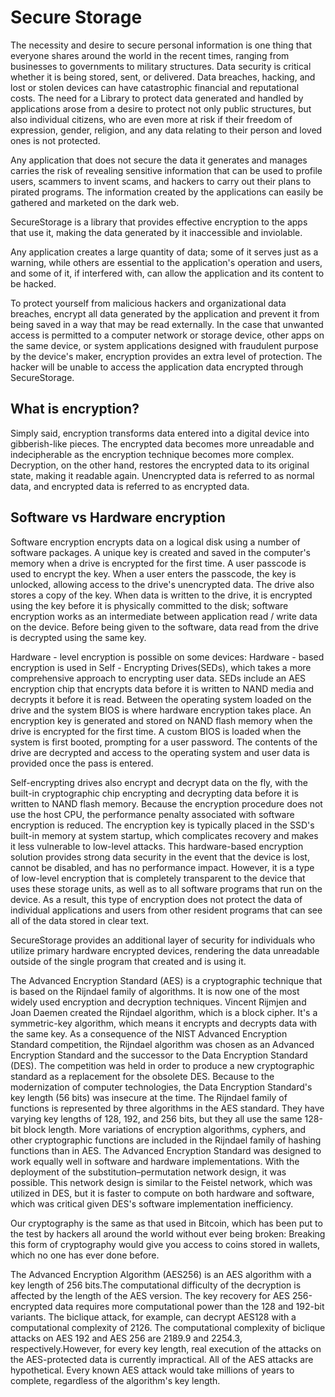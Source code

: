 # Secure Storage
The necessity and desire to secure personal information is one thing that everyone shares around the world in the recent times, ranging from businesses to governments to military structures. Data security is critical whether it is being stored, sent, or delivered. Data breaches, hacking, and lost or stolen devices can have catastrophic financial and reputational costs. The need for a Library to protect data generated and handled by applications arose from a desire to protect not only public structures, but also individual citizens, who are even more at risk if their freedom of expression, gender, religion, and any data relating to their person and loved ones is not protected. 

Any application that does not secure the data it generates and manages carries the risk of revealing sensitive information that can be used to profile users, scammers to invent scams, and hackers to carry out their plans to pirated programs. The information created by the applications can easily be gathered and marketed on the dark web. 

SecureStorage is a library that provides effective encryption to the apps that use it, making the data generated by it inaccessible and inviolable.

 Any application creates a large quantity of data; some of it serves just as a warning, while others are essential to the application's operation and users, and some of it, if interfered with, can allow the application and its content to be hacked.

To protect yourself from malicious hackers and organizational data breaches, encrypt all data generated by the application and prevent it from being saved in a way that may be read externally. In the case that unwanted access is permitted to a computer network or storage device, other apps on the same device, or system applications designed with fraudulent purpose by the device's maker, encryption provides an extra level of protection. The hacker will be unable to access the application data encrypted through SecureStorage.

## What is encryption?
Simply said, encryption transforms data entered into a digital device into gibberish-like pieces. The encrypted data becomes more unreadable and indecipherable as the encryption technique becomes more complex. Decryption, on the other hand, restores the encrypted data to its original state, making it readable again. Unencrypted data is referred to as normal data, and encrypted data is referred to as encrypted data.</para>
## Software vs Hardware encryption 
Software encryption encrypts data on a logical disk using a number of software packages. A unique key is created and saved in the computer's memory when a drive is encrypted for the first time. A user passcode is used to encrypt the key. When a user enters the passcode, the key is unlocked, allowing access to the drive's unencrypted data. The drive also stores a copy of the key. When data is written to the drive, it is encrypted using the key before it is physically committed to the disk; software encryption works as an intermediate between application read / write data on the device. Before being given to the software, data read from the drive is decrypted using the same key.

 Hardware - level encryption is possible on some devices: Hardware - based encryption is used in Self - Encrypting Drives(SEDs), which takes a more comprehensive approach to encrypting user data. SEDs include an AES encryption chip that encrypts data before it is written to NAND media and decrypts it before it is read. Between the operating system loaded on the drive and the system BIOS is where hardware encryption takes place. An encryption key is generated and stored on NAND flash memory when the drive is encrypted for the first time. A custom BIOS is loaded when the system is first booted, prompting for a user password. The contents of the drive are decrypted and access to the operating system and user data is provided once the pass is entered.

Self-encrypting drives also encrypt and decrypt data on the fly, with the built-in cryptographic chip encrypting and decrypting data before it is written to NAND flash memory. Because the encryption procedure does not use the host CPU, the performance penalty associated with software encryption is reduced. The encryption key is typically placed in the SSD's built-in memory at system startup, which complicates recovery and makes it less vulnerable to low-level attacks. This hardware-based encryption solution provides strong data security in the event that the device is lost, cannot be disabled, and has no performance impact. However, it is a type of low-level encryption that is completely transparent to the device that uses these storage units, as well as to all software programs that run on the device. As a result, this type of encryption does not protect the data of individual applications and users from other resident programs that can see all of the data stored in clear text. 

SecureStorage provides an additional layer of security for individuals who utilize primary hardware encrypted devices, rendering the data unreadable outside of the single program that created and is using it.

 The Advanced Encryption Standard (AES) is a cryptographic technique that is based on the Rijndael family of algorithms. It is now one of the most widely used encryption and decryption techniques. Vincent Rijmjen and Joan Daemen created the Rijndael algorithm, which is a block cipher. It's a symmetric-key algorithm, which means it encrypts and decrypts data with the same key. As a consequence of the NIST Advanced Encryption Standard competition, the Rijndael algorithm was chosen as an Advanced Encryption Standard and the successor to the Data Encryption Standard (DES). The competition was held in order to produce a new cryptographic standard as a replacement for the obsolete DES. Because to the modernization of computer technologies, the Data Encryption Standard's key length (56 bits) was insecure at the time. The Rijndael family of functions is represented by three algorithms in the AES standard. They have varying key lengths of 128, 192, and 256 bits, but they all use the same 128-bit block length. More variations of encryption algorithms, cyphers, and other cryptographic functions are included in the Rijndael family of hashing functions than in AES. The Advanced Encryption Standard was designed to work equally well in software and hardware implementations. With the deployment of the substitution–permutation network design, it was possible. This network design is similar to the Feistel network, which was utilized in DES, but it is faster to compute on both hardware and software, which was critical given DES's software implementation inefficiency. 

Our cryptography is the same as that used in Bitcoin, which has been put to the test by hackers all around the world without ever being broken: Breaking this form of cryptography would give you access to coins stored in wallets, which no one has ever done before. 


The Advanced Encryption Algorithm (AES256) is an AES algorithm with a key length of 256 bits.The computational difficulty of the decryption is affected by the length of the AES version. The key recovery for AES 256-encrypted data requires more computational power than the 128 and 192-bit variants. The biclique attack, for example, can decrypt AES128 with a computational complexity of 2126. The computational complexity of biclique attacks on AES 192 and AES 256 are 2189.9 and 2254.3, respectively.However, for every key length, real execution of the attacks on the AES-protected data is currently impractical. All of the AES attacks are hypothetical. Every known AES attack would take millions of years to complete, regardless of the algorithm's key length.
